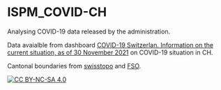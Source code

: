 # ISPM_COVID-CH

Analysing COVID-19 data released by the administration.  

Data avaialble from dashboard [COVID-⁠19 Switzerlan. Information on the current situation, as of 30 November 2021](https://www.covid19.admin.ch/en/overview) on COVID-19 situation in CH.  


Cantonal boundaries from [swisstopo](https://shop.swisstopo.admin.ch/en/products/landscape/boundaries3D) and [FSO](https://www.bfs.admin.ch/bfs/en/home/services/geostat/swiss-federal-statistics-geodata/administrative-boundaries/generalized-boundaries-local-regional-authorities.html).

[![CC BY-NC-SA 4.0][cc-by-nc-sa-image]][cc-by-nc-sa]

[cc-by-nc-sa]: http://creativecommons.org/licenses/by-nc-sa/4.0/
[cc-by-nc-sa-image]: https://licensebuttons.net/l/by-nc-sa/4.0/88x31.png